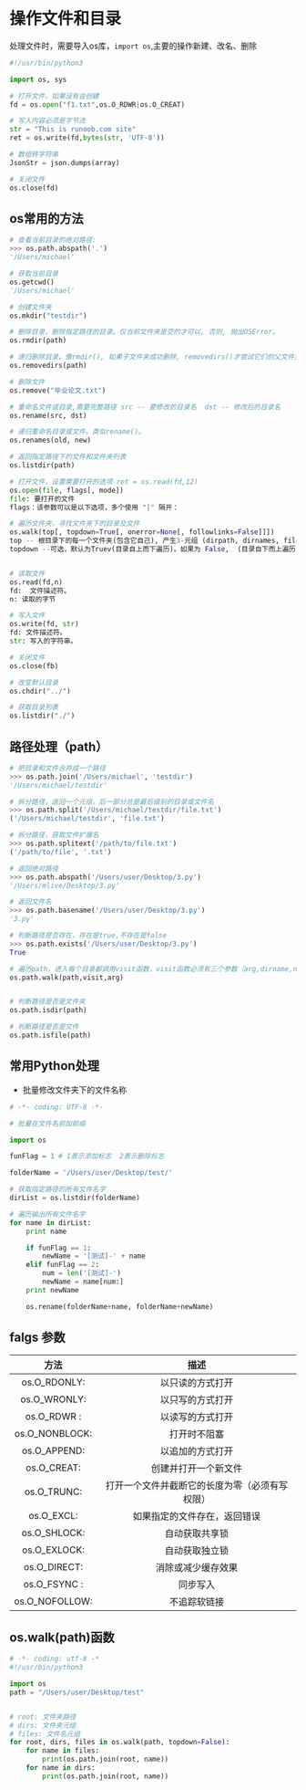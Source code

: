 # 操作文件和目录

处理文件时，需要导入os库，`import os`,主要的操作新建、改名、删除

```python
#!/usr/bin/python3

import os, sys

# 打开文件，如果没有会创建
fd = os.open("f1.txt",os.O_RDWR|os.O_CREAT)

# 写入内容必须是字节流
str = "This is runoob.com site"
ret = os.write(fd,bytes(str, 'UTF-8'))

# 数组转字符串
JsonStr = json.dumps(array) 

# 关闭文件
os.close(fd)
```

## os常用的方法

```python
# 查看当前目录的绝对路径:
>>> os.path.abspath('.')
'/Users/michael'

# 获取当前目录
os.getcwd()
'/Users/michael'

# 创建文件夹
os.mkdir("testdir")

# 删除目录，删除指定路径的目录。仅当前文件夹是空的才可以, 否则, 抛出OSError。
os.rmdir(path)

# 递归删除目录。像rmdir(), 如果子文件夹成功删除, removedirs()才尝试它们的父文件夹,直到抛出一个error(它基本上被忽略,因为它一般意味着你文件夹不为空)。
os.removedirs(path)

# 删除文件
os.remove("毕业论文.txt")

# 重命名文件或目录,需要完整路径 src -- 要修改的目录名  dst -- 修改后的目录名
os.rename(src, dst) 

# 递归重命名目录或文件。类似rename()。
os.renames(old, new)

# 返回指定路径下的文件和文件夹列表
os.listdir(path)

# 打开文件，设置需要打开的选项 ret = os.read(fd,12)
os.open(file, flags[, mode])
file: 要打开的文件
flags：该参数可以是以下选项，多个使用 "|" 隔开：

# 遍历文件夹，寻找文件夹下的目录及文件
os.walk(top[, topdown=True[, onerror=None[, followlinks=False]]])
top -- 根目录下的每一个文件夹(包含它自己), 产生3-元组 (dirpath, dirnames, filenames)【文件夹路径, 文件夹名字, 文件名】。
topdown --可选，默认为Truev(目录自上而下遍历)。如果为 False,  (目录自下而上遍历)。


# 读取文件
os.read(fd,n)
fd:  文件描述符。
n: 读取的字节

# 写入文件
os.write(fd, str)
fd: 文件描述符。
str: 写入的字符串。

# 关闭文件
os.close(fb)

# 改变默认目录
os.chdir("../")

# 获取目录列表
os.listdir("./")
```

## 路径处理（path）

```python
# 把目录和文件合并成一个路径
>>> os.path.join('/Users/michael', 'testdir')
'/Users/michael/testdir'

# 拆分路径，返回一个元组，后一部分总是最后级别的目录或文件名
>>> os.path.split('/Users/michael/testdir/file.txt')
('/Users/michael/testdir', 'file.txt')

# 拆分路径，获取文件扩展名
>>> os.path.splitext('/path/to/file.txt')
('/path/to/file', '.txt')

# 返回绝对路径
>>> os.path.abspath('/Users/user/Desktop/3.py')
'/Users/mlive/Desktop/3.py'

# 返回文件名
>>> os.path.basename('/Users/user/Desktop/3.py')
'3.py'

# 判断路径是否存在，存在是true,不存在是false
>>> os.path.exists('/Users/user/Desktop/3.py')
True

# 遍历path，进入每个目录都调用visit函数，visit函数必须有三个参数（arg,dirname,names）,dirname表示当前目录的目录名，names表示当前目录下的所有文件名，args是walk的第三个参数
os.path.walk(path,visit,arg)


# 判断路径是否是文件夹
os.path.isdir(path)

# 判断路径是否是文件
os.path.isfile(path)

```

## 常用Python处理

* 批量修改文件夹下的文件名称

```python
# -*- coding: UTF-8 -*-

# 批量在文件名前加前缀

import os

funFlag = 1 # 1表示添加标志  2表示删除标志

folderName = '/Users/user/Desktop/test/'

# 获取指定路径的所有文件名字
dirList = os.listdir(folderName)

# 遍历输出所有文件名字
for name in dirList:
    print name

    if funFlag == 1:
        newName = '[测试]-' + name
    elif funFlag == 2:
        num = len('[测试]-')
        newName = name[num:]
    print newName

    os.rename(folderName+name, folderName+newName)
```

## falgs 参数
| 方法|	描述 | 
| :---: | :---: | 
| os.O_RDONLY: | 以只读的方式打开| 
| os.O_WRONLY: | 以只写的方式打开| 
| os.O_RDWR : | 以读写的方式打开| 
| os.O_NONBLOCK: | 打开时不阻塞| 
| os.O_APPEND: | 以追加的方式打开| 
| os.O_CREAT: | 创建并打开一个新文件| 
| os.O_TRUNC: | 打开一个文件并截断它的长度为零（必须有写权限）| 
| os.O_EXCL: | 如果指定的文件存在，返回错误| 
| os.O_SHLOCK: | 自动获取共享锁| 
| os.O_EXLOCK: | 自动获取独立锁| 
| os.O_DIRECT: | 消除或减少缓存效果| 
| os.O_FSYNC : | 同步写入| 
| os.O_NOFOLLOW: | 不追踪软链接| 


## os.walk(path)函数
```python
# -*- coding: utf-8 -*
#!/usr/bin/python3

import os
path = "/Users/user/Desktop/test"


# root: 文件夹路径
# dirs: 文件夹元组
# files: 文件名元组
for root, dirs, files in os.walk(path, topdown=False):
    for name in files:
        print(os.path.join(root, name))
    for name in dirs:
        print(os.path.join(root, name))
```